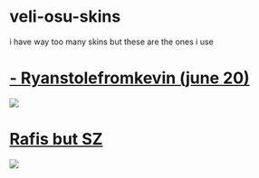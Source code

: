# veli-osu-skins
i have way too many skins but these are the ones i use

# [- Ryanstolefromkevin (june 20)](https://mega.nz/file/0Pxx2JZQ#HKrPw2FBQQeM3OIGxhKGeToOFxFMLlYFF8O6QGTHPmk)
![](https://camo.githubusercontent.com/d9d7622c16fe25e6f92c9d761b34d211825800edc9f7a15d35420ee1047bf01f/68747470733a2f2f6f73752e7070792e73682f73732f31373731343433322f61316538)

# [Rafis but SZ](https://mega.nz/file/nldlHYBa#oEZflF9oFj2BnmV4y5O2Jgp8wDd4aqvONfO029zWd3c)
![](https://i.imgur.com/JJzb9Jk.png)
